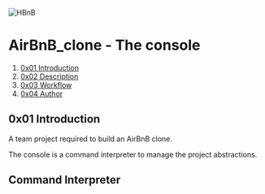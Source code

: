 ![HBnB](https://camo.githubusercontent.com/a8cd2eef2325c425519095dc2501111e630a77eddb454938c527cb82ea9c3aeb/68747470733a2f2f73332e616d617a6f6e6177732e636f6d2f696e7472616e65742d70726f6a656374732d66696c65732f686f6c626572746f6e7363686f6f6c2d6869676865722d6c6576656c5f70726f6772616d6d696e672b2f3236332f4842544e2d68626e622d46696e616c2e706e67)

# AirBnB_clone - The console
1. [0x01 Introduction](#0x01-Introduction)
2. [0x02 Description](#0x02-Description)
3. [0x03 Workflow](#0x03-Workflow)
4. [0x04 Author](#0x04-Authors)

## 0x01 Introduction
A team project required to build an AirBnB clone.

The console is a command interpreter to manage the project abstractions.

## Command Interpreter
 
